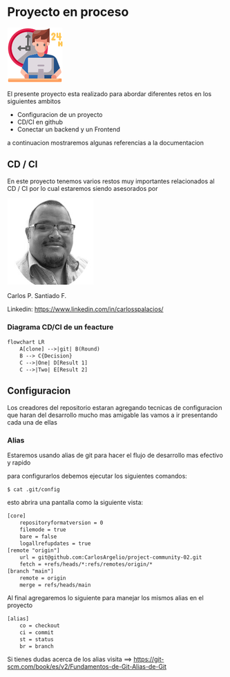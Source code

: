 # Proyecto en proceso

![Esta es una imagen de ejemplo](./assets/working.png)

El presente proyecto esta realizado para abordar diferentes retos en los siguientes ambitos

- Configuracion de un proyecto
- CD/CI en github
- Conectar un backend y un Frontend

a continuacion mostraremos algunas referencias a la documentacion

## CD / CI

En este proyecto tenemos varios restos muy importantes relacionados al CD / CI
por lo cual estaremos siendo asesorados por

![Esta es una imagen de ejemplo](./assets/carlos_palacios.jpeg)

Carlos P. Santiado F.

Linkedin: https://www.linkedin.com/in/carlosspalacios/

### Diagrama CD/CI de un feacture

```
flowchart LR
    A[clone] -->|git| B(Round)
    B --> C{Decision}
    C -->|One| D[Result 1]
    C -->|Two| E[Result 2]
```


## Configuracion

Los creadores del repositorio estaran agregando tecnicas de configuracion que haran del desarrollo mucho mas amigable las vamos a ir presentando cada una de ellas

### Alias

Estaremos usando alias de git para hacer el flujo de desarrollo mas efectivo y rapido

para configurarlos debemos ejecutar los siguientes comandos:

```
$ cat .git/config
```

esto abrira una pantalla como la siguiente vista:

```
[core]
	repositoryformatversion = 0
	filemode = true
	bare = false
	logallrefupdates = true
[remote "origin"]
	url = git@github.com:CarlosArgelio/project-community-02.git
	fetch = +refs/heads/*:refs/remotes/origin/*
[branch "main"]
	remote = origin
	merge = refs/heads/main
```

Al final agregaremos lo siguiente para manejar los mismos alias en el proyecto

```
[alias]
	co = checkout
	ci = commit
	st = status
	br = branch
```

Si tienes dudas acerca de los alias visita ==> https://git-scm.com/book/es/v2/Fundamentos-de-Git-Alias-de-Git
